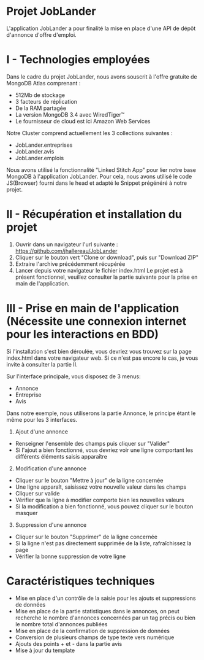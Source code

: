 # Projet JobLander
L'application JobLander a pour finalité la mise en place d'une API de dépôt d'annonce d'offre d'emploi.

# I - Technologies employées
Dans le cadre du projet JobLander, nous avons souscrit à l'offre gratuite de MongoDB Atlas comprenant :
- 512Mb de stockage
- 3 facteurs de réplication
- De la RAM partagée
- La version MongoDB 3.4 avec WiredTiger™
- Le fournisseur de cloud est ici Amazon Web Services
  
Notre Cluster comprend actuellement les 3 collections suivantes :
- JobLander.entreprises
- JobLander.avis
- JobLander.emplois
  
Nous avons utilisé la fonctionnalité "Linked Stitch App" pour lier notre base MongoDB à l'application JobLander.
Pour cela, nous avons utilisé le code JS(Browser) fourni dans le head et adapté le Snippet prégénéré à notre projet.

# II - Récupération et installation du projet
1) Ouvrir dans un navigateur l'url suivante : https://github.com/jhallereau/JobLander
2) Cliquer sur le bouton vert "Clone or download", puis sur "Download ZIP"
3) Extraire l'archive précédemment récupérée
4) Lancer depuis votre navigateur le fichier index.html
Le projet est à présent fonctionnel, veuillez consulter la partie suivante pour la prise en main de l'application.

# III - Prise en main de l'application (Nécessite une connexion internet pour les interactions en BDD)
Si l'installation s'est bien déroulée, vous devriez vous trouvez sur la page index.html dans votre navigateur web. Si ce n'est pas encore le cas, je vous invite à consulter la partie II.

Sur l'interface principale, vous disposez de 3 menus:
- Annonce
- Entreprise
- Avis

Dans notre exemple, nous utiliserons la partie Annonce, le principe étant le même pour les 3 interfaces.
1) Ajout d'une annonce
- Renseigner l'ensemble des champs puis cliquer sur "Valider"
- Si l'ajout a bien fonctionné, vous devriez voir une ligne comportant les différents éléments saisis apparaître
 
2) Modification d'une annonce
- Cliquer sur le bouton "Mettre à jour" de la ligne concernée
- Une ligne apparaît, saisissez votre nouvelle valeur dans les champs
- Cliquer sur valide
- Vérifier que la ligne à modifier comporte bien les nouvelles valeurs
- Si la modification a bien fonctionné, vous pouvez cliquer sur le bouton masquer
 
3) Suppression d'une annonce
- Cliquer sur le bouton "Supprimer" de la ligne concernée
- Si la ligne n'est pas directement supprimée de la liste, rafraîchissez la page
- Vérifier la bonne suppression de votre ligne

# Caractéristiques techniques
- Mise en place d'un contrôle de la saisie pour les ajouts et suppressions de données
- Mise en place de la partie statistiques dans le annonces, on peut recherche le nombre d'annonces concernées par un tag précis ou bien le nombre total d'annonces publiées
- Mise en place de la confirmation de suppression de données
- Conversion de plusieurs champs de type texte vers numérique
- Ajouts des points + et - dans la partie avis
- Mise à jour du template
